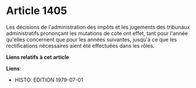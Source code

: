 # Article 1405

Les décisions de l'administration des impôts et les jugements des tribunaux administratifs prononçant les mutations de cote
ont effet, tant pour l'année qu'elles concernent que pour les années suivantes, jusqu'à ce que les rectifications nécessaires
aient été effectuées dans les rôles.

**Liens relatifs à cet article**

**Liens**:

  - HISTO: EDITION 1979-07-01
